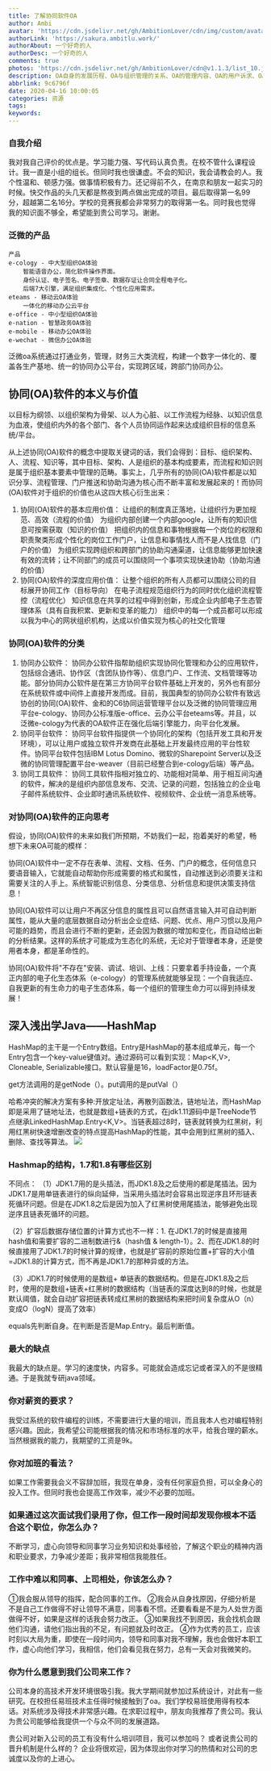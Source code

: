 ```yaml
---
title: 了解协同软件OA
author: Ambi
avatar: 'https://cdn.jsdelivr.net/gh/AmbitionLover/cdn/img/custom/avatar.jpg'
authorLink: 'https://sakura.ambitlu.work/'
authorAbout: 一个好奇的人
authorDesc: 一个好奇的人
comments: true
photos: 'https://cdn.jsdelivr.net/gh/AmbitionLover/cdn@v1.1.3/list_10.jpg'
description: OA自身的发展历程、OA与组织管理的关系、OA的管理内容、OA的用户诉求、OA的发展探讨
abbrlink: 9c6796f
date: 2020-04-16 10:00:05
categories: 资源
tags:
keywords:
---
```



### 自我介绍

我对我自己评价的优点是。学习能力强、写代码认真负责。在校不管什么课程设计。我一直是小组的组长。但同时我也很谦虚。不会的知识，我会请教会的人。我个性温和、顿感力强。做事情积极有力。还记得前不久，在南京和朋友一起实习的时候。快交作品的头几天都是熬夜到两点做出完成的项目。最后取得第一名99分，超越第二名16分。学校的竞赛我都会非常努力的取得第一名。同时我也觉得我的知识面不够全，希望能到贵公司学习。谢谢。

### 泛微的产品

    产品
    e-cology - 中大型组织OA体验 
        智能语音办公，简化软件操作界面。
        身份认证、电子签名、电子签章、数据存证让合同全程电子化。
        后端7大引擎，满足组织集成化、个性化应用需求。
    eteams - 移动云OA体验
        一体化的移动办公云平台
    e-office - 中小型组织OA体验
    e-nation - 智慧政务OA体验
    e-mobile - 移动办公OA体验
    e-wechat - 微信办公OA体验

泛微oa系统通过打通业务，管理，财务三大类流程，构建一个数字一体化的、覆盖各生产基地、统一的协同办公平台，实现跨区域，跨部门协同办公。

## 协同(OA)软件的本义与价值
以目标为纲领、以组织架构为骨架、以人为心脏、以工作流程为经脉、以知识信息为血液，使组织内外的各个部门、各个人员协同运作起来达成组织目标的信息系统/平台。

从上述协同(OA)软件的概念中提取关键词的话，我们会得到：目标、组织架构、人、流程、知识等，其中目标、架构、人是组织的基本构成要素，而流程和知识则是属于组织基本要素中管理的范畴。事实上，几乎所有的协同(OA)软件都是以知识分享、流程管理、门户推送和协助沟通为核心而不断丰富和发展起来的！而协同(OA)软件对于组织的价值也从这四大核心衍生出来：

1. 协同(OA)软件的基本应用价值：
    让组织的制度真正落地，让组织行为更加规范、高效（流程的价值）
    为组织内部创建一个内部google，让所有的知识信息可按需获取（知识的价值）
    把组织内的信息和事物根据每一个岗位的权限和职责聚类形成个性化的岗位工作门户，让信息和事情找人而不是人找信息（门户的价值）
    为组织实现跨组织和跨部门的协助沟通渠道，让信息能够更加快速有效的流转；让不同部门的成员可以围绕同一个事项实现快速协助（协助沟通的价值）
2. 协同(OA)软件的深度应用价值：
    让整个组织的所有人员都可以围绕公司的目标展开协同工作（目标导向）
    在电子流程规范组织行为的同时优化组织流程管控（流程优化）
    知识信息在共享的过程中得到创新，形成企业内部电子生态管理体系（具有自我积累、更新和变革的能力）
    组织中的每一个成员都可以形成以我为中心的网状组织机构，达成以价值实现为核心的社交化管理

### 协同(OA)软件的分类
1. 协同办公软件：
协同办公软件指帮助组织实现协同化管理和办公的应用软件，包括综合通讯、协作区（含团队协作等）、信息门户、工作流、文档管理等功能。部分协同办公软件是在第三方协同平台软件基础上开发的，另外也有部分在系统软件或中间件上直接开发而成。目前，我国典型的协同办公软件有致远协创的协同(OA)软件、金和的C6协同运营管理平台以及泛微的协同管理应用平台e-cology、协同办公标准版e-office、云办公平台eteams等。并且，以泛微e-cology为代表的OA软件正在强化后端引擎能力，向平台化发展。
2. 协同平台软件：
协同平台软件指提供一个协同化的架构（包括开发工具和开发环境），可以让用户或独立软件开发商在此基础上开发最终应用的平台性软件。协同平台软件包括IBM Lotus Domino、微软的Sharepoint Server以及泛微的协同管理配置平台e-weaver（目前已经整合到e-cology后端）等产品。
3. 协同工具软件：
协同工具软件指相对独立的、功能相对简单、用于相互间沟通的软件，解决的是组织内部信息发布、交流、记录的问题，包括独立的企业电子邮件系统软件、企业即时通讯系统软件、视频软件、企业统一消息系统等。


### 对协同(OA)软件的正向思考
假设，协同(OA)软件的未来如我们所预期，不妨我们一起，抱着美好的希望，畅想下未来OA可能的模样：

协同(OA)软件中一定不存在表单、流程、文档、任务、门户的概念，任何信息只要语音输入，它就能自动帮助你形成需要的格式和属性，自动推送到必须要关注和需要关注的人手上。系统智能识别信息、分类信息、分析信息和提供决策支持信息！

协同(OA)软件可以让用户不再区分信息的属性且可以自然语言输入并可自动判断属性，能从大量的底层数据自动分析出企业症结、问题、优点、用户习惯以及用户可能的趋势，而且会进行不断的更新，还会因为数据的增加和变化，而自动给出新的分析结果。这样的系统才可能成为生态化的系统，无论对于管理者本身，还是使用者本身，都是革命性的。

协同(OA)软件将"不存在"安装、调试、培训、上线：只要拿着手持设备，一个真正内部的电子化生态体系（e-cology）的管理系统就能够呈现：一个自我适应、自我更新的有生命力的电子生态体系，每一个组织的管理生命力可以得到持续发展！

## 深入浅出学Java——HashMap



HashMap的主干是一个Entry数组。Entry是HashMap的基本组成单元，每一个Entry包含一个key-value键值对。通过源码可以看到实现：Map<K,V>, Cloneable, Serializable接口。默认容量是16，loadFactor是0.75f。

get方法调用的是getNode（）。put调用的是putVal（）

哈希冲突的解决方案有多种:开放定址法，再散列函数法，链地址法，而HashMap即是采用了链地址法，也就是数组+链表的方式，在jdk1.11源码中是TreeNode节点继承LinkedHashMap.Entry<K,V>。当链表超过8时，链表就转换为红黑树，利用红黑树快速增删改查的特点提高HashMap的性能，其中会用到红黑树的插入、删除、查找等算法。
![](https://img-blog.csdnimg.cn/20181105181728652.png?x-oss-process=image/watermark,type_ZmFuZ3poZW5naGVpdGk,shadow_10,text_aHR0cHM6Ly9ibG9nLmNzZG4ubmV0L3dvc2hpbWF4aWFvMQ==,size_16,color_FFFFFF,t_70)

### Hashmap的结构，1.7和1.8有哪些区别
不同点：
（1）JDK1.7用的是头插法，而JDK1.8及之后使用的都是尾插法。因为JDK1.7是用单链表进行的纵向延伸，当采用头插法时会容易出现逆序且环形链表死循环问题。但是在JDK1.8之后是因为加入了红黑树使用尾插法，能够避免出现逆序且链表死循环的问题。

（2）扩容后数据存储位置的计算方式也不一样：1. 在JDK1.7的时候是直接用hash值和需要扩容的二进制数进行&（hash值 & length-1）。2、而在JDK1.8的时候直接用了JDK1.7的时候计算的规律，也就是扩容前的原始位置+扩容的大小值=JDK1.8的计算方式，而不再是JDK1.7的那种异或的方法。

（3）JDK1.7的时候使用的是数组+ 单链表的数据结构。但是在JDK1.8及之后时，使用的是数组+链表+红黑树的数据结构（当链表的深度达到8的时候，也就是默认阈值，就会自动扩容把链表转成红黑树的数据结构来把时间复杂度从O（n）变成O（logN）提高了效率）



equals先判断自身。在判断是否是Map.Entry。最后判断值。

### 最大的缺点  
我最大的缺点是。学习的速度快，内容多。可能就会造成忘记或者深入的不是很精通。于是我就专研java领域。

### 你对薪资的要求？

我受过系统的软件编程的训练，不需要进行大量的培训，而且我本人也对编程特别感兴趣。因此，我希望公司能根据我的情况和市场标准的水平，给我合理的薪水。当然根据我的能力，我期望的工资是9k。

### 你对加班的看法？
如果工作需要我会义不容辞加班，我现在单身，没有任何家庭负担，可以全身心的投入工作。但同时我也会提高工作效率，减少不必要的加班。

### 如果通过这次面试我们录用了你，但工作一段时间却发现你根本不适合这个职位，你怎么办？
不断学习，虚心向领导和同事学习业务知识和处事经验，了解这个职业的精神内涵和职业要求，力争减少差距；我非常相信我能胜任。

### 工作中难以和同事、上司相处，你该怎么办？
①我会服从领导的指挥，配合同事的工作。
②我会从自身找原因，仔细分析是不是自己工作做得不好让领导不满意，同事看不惯。还要看看是不是为人处世方面做得不好，如果是这样的话我会努力改正。
③如果我找不到原因，我会找机会跟他们沟通，请他们指出我的不足，有问题就及时改正。
④作为优秀的员工，应该时刻以大局为重，即使在一段时间内，领导和同事对我不理解，我也会做好本职工作，虚心向他们学习，我相信，他们会看见我在努力，总有一天会对我微笑的。

### 你为什么愿意到我们公司来工作？
公司本身的高技术开发环境很吸引我。我大学期间就参加过系统设计，对此有一些研究。在校担任易班技术主任得时候接触到了oa。我们学校易班使用得有校本话。对系统涉及得技术非常感兴趣。在求职过程中，朋友向我推荐了贵公司。我认为贵公司能够给我提供一个与众不同的发展道路。

贵公司对新入公司的员工有没有什么培训项目，我可以参加吗？
或者说贵公司的晋升机制是什么样的？
企业将很欢迎，因为体现出你对学习的热情和对公司的忠诚度以及你的上进心。
